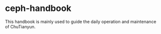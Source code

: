 # ceph-handbook
This handbook is mainly used to guide the daily operation and maintenance of ChuTianyun.
